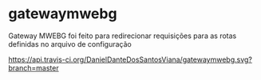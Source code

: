 # gatewaymwebg
Gateway MWEBG foi feito para redirecionar requisições para as rotas definidas no arquivo de configuração


https://api.travis-ci.org/DanielDanteDosSantosViana/gatewaymwebg.svg?branch=master
